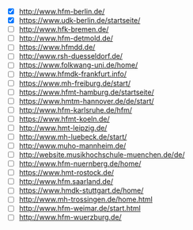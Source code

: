 * [x] http://www.hfm-berlin.de/
* [x] https://www.udk-berlin.de/startseite/
* [ ] http://www.hfk-bremen.de/
* [ ] http://www.hfm-detmold.de/
* [ ] https://www.hfmdd.de/
* [ ] http://www.rsh-duesseldorf.de/
* [ ] https://www.folkwang-uni.de/home/
* [ ] http://www.hfmdk-frankfurt.info/
* [ ] https://www.mh-freiburg.de/start/
* [ ] https://www.hfmt-hamburg.de/startseite/
* [ ] https://www.hmtm-hannover.de/de/start/
* [ ] http://www.hfm-karlsruhe.de/hfm/
* [ ] https://www.hfmt-koeln.de/
* [ ] http://www.hmt-leipzig.de/
* [ ] http://www.mh-luebeck.de/start/
* [ ] http://www.muho-mannheim.de/
* [ ] http://website.musikhochschule-muenchen.de/de/
* [ ] http://www.hfm-nuernberg.de/home/
* [ ] https://www.hmt-rostock.de/
* [ ] http://www.hfm.saarland.de/
* [ ] https://www.hmdk-stuttgart.de/home/
* [ ] http://www.mh-trossingen.de/home.html
* [ ] http://www.hfm-weimar.de/start.html
* [ ] http://www.hfm-wuerzburg.de/
